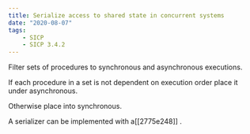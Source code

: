 ```yaml
---
title: Serialize access to shared state in concurrent systems
date: "2020-08-07"
tags:
    - SICP
    - SICP 3.4.2
---
```


Filter sets of procedures to synchronous and asynchronous executions.

If each procedure in a set is not dependent on execution order place it under asynchronous.

Otherwise place into synchronous.

A serializer can be implemented with a[[2775e248]] .
